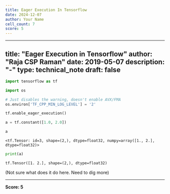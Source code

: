 ```yaml
---
title: Eager Execution In Tensorflow
date: 2024-12-07
author: Your Name
cell_count: 7
score: 5
---
```


---
title: "Eager Execution in Tensorflow"
author: "Raja CSP Raman"
date: 2019-05-07
description: "-"
type: technical_note
draft: false
---

```python
import tensorflow as tf

import os

# Just disables the warning, doesn't enable AVX/FMA
os.environ['TF_CPP_MIN_LOG_LEVEL'] = '2'
```


```python
tf.enable_eager_execution()
```


```python
a = tf.constant([1.0, 2.0])
```


```python
a
```




    <tf.Tensor: id=3, shape=(2,), dtype=float32, numpy=array([1., 2.], dtype=float32)>




```python
print(a)
```

    tf.Tensor([1. 2.], shape=(2,), dtype=float32)


(Not sure what does it do here. Need to dig more)


---
**Score: 5**